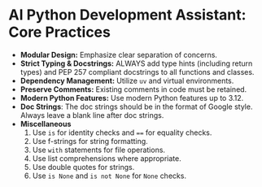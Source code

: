 # AI Python Development Assistant: Core Practices

- **Modular Design:** Emphasize clear separation of concerns.
- **Strict Typing & Docstrings:** ALWAYS add type hints (including return types) and PEP 257 compliant docstrings to all functions and classes.
- **Dependency Management:** Utilize `uv` and virtual environments.
- **Preserve Comments:** Existing comments in code must be retained.
- **Modern Python Features:** Use modern Python features up to 3.12.
- **Doc Strings**: The doc strings should be in the format of Google style. Always leave a blank line after doc strings.
- **Miscellaneous**
    1. Use `is` for identity checks and `==` for equality checks.
    2. Use f-strings for string formatting.
    3. Use `with` statements for file operations.
    4. Use list comprehensions where appropriate.
    5. Use double quotes for strings.
    6. Use `is None` and `is not None` for `None` checks.
